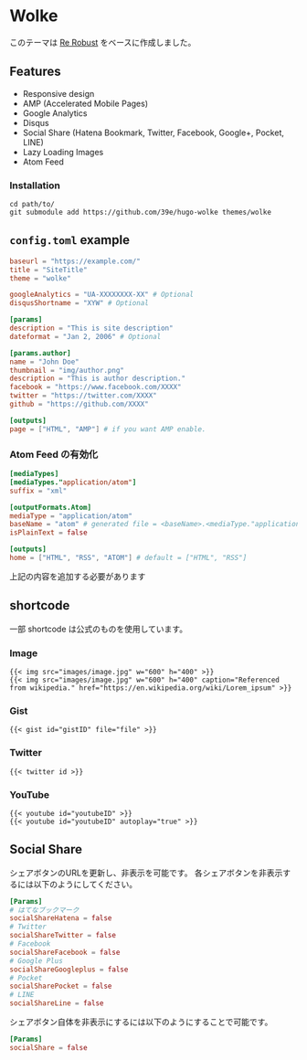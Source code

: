 Wolke
===
このテーマは [Re Robust](https://github.com/39e/hugo-rerobust) をベースに作成しました。  

## Features
- Responsive design
- AMP (Accelerated Mobile Pages)
- Google Analytics
- Disqus
- Social Share (Hatena Bookmark, Twitter, Facebook, Google+, Pocket, LINE)
- Lazy Loading Images
- Atom Feed

### Installation
```
cd path/to/
git submodule add https://github.com/39e/hugo-wolke themes/wolke
```

## `config.toml` example
```toml
baseurl = "https://example.com/"
title = "SiteTitle"
theme = "wolke"

googleAnalytics = "UA-XXXXXXXX-XX" # Optional
disqusShortname = "XYW" # Optional

[params]
description = "This is site description"
dateformat = "Jan 2, 2006" # Optional

[params.author]
name = "John Doe"
thumbnail = "img/author.png"
description = "This is author description."
facebook = "https://www.facebook.com/XXXX"
twitter = "https://twitter.com/XXXX"
github = "https://github.com/XXXX"

[outputs]
page = ["HTML", "AMP"] # if you want AMP enable.
```

### Atom Feed の有効化
```toml
[mediaTypes]
[mediaTypes."application/atom"]
suffix = "xml"

[outputFormats.Atom]
mediaType = "application/atom"
baseName = "atom" # generated file = <baseName>.<mediaType."application/atom".suffix> = atom.xml
isPlainText = false

[outputs]
home = ["HTML", "RSS", "ATOM"] # default = ["HTML", "RSS"]
```

上記の内容を追加する必要があります

## shortcode
一部 shortcode は公式のものを使用しています。

### Image
```
{{< img src="images/image.jpg" w="600" h="400" >}}
{{< img src="images/image.jpg" w="600" h="400" caption="Referenced from wikipedia." href="https://en.wikipedia.org/wiki/Lorem_ipsum" >}}
```

### Gist
```
{{< gist id="gistID" file="file" >}}
```

### Twitter
```
{{< twitter id >}}
```

### YouTube
```
{{< youtube id="youtubeID" >}}
{{< youtube id="youtubeID" autoplay="true" >}}
```

## Social Share
シェアボタンのURLを更新し、非表示を可能です。
各シェアボタンを非表示するには以下のようにしてください。

```toml
[Params]
# はてなブックマーク
socialShareHatena = false
# Twitter
socialShareTwitter = false
# Facebook
socialShareFacebook = false
# Google Plus
socialShareGoogleplus = false
# Pocket
socialSharePocket = false
# LINE
socialShareLine = false
```

シェアボタン自体を非表示にするには以下のようにすることで可能です。

```toml
[Params]
socialShare = false
```